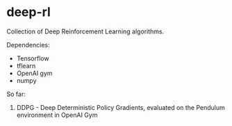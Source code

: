 # deep-rl
Collection of Deep Reinforcement Learning algorithms.

Dependencies: 

* Tensorflow
* tflearn
* OpenAI gym
* numpy

So far: 

1. DDPG - Deep Deterministic Policy Gradients, evaluated on the Pendulum environment in OpenAI Gym
